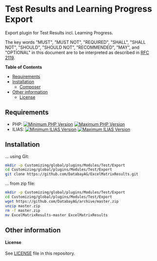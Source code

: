 # Test Results and Learning Progress Export

Export plugin for Test Results incl. Learning Progress.

The key words "MUST", "MUST NOT", "REQUIRED", "SHALL", "SHALL NOT", "SHOULD",
"SHOULD NOT", "RECOMMENDED", "MAY", and "OPTIONAL"
in this document are to be interpreted as described in
[RFC 2119](https://www.ietf.org/rfc/rfc2119.txt).

**Table of Contents**

* [Requirements](#requirements)
* [Installation](#installation)
    * [Composer](#composer)
* [Other information](#other-information)
    * [License](#license)

## Requirements

* PHP: [![Minimum PHP Version](https://img.shields.io/badge/Minimum_PHP-7.2.x-blue.svg)](https://php.net/) [![Maximum PHP Version](https://img.shields.io/badge/Maximum_PHP-7.4.x-blue.svg)](https://php.net/)
* ILIAS: [![Minimum ILIAS Version](https://img.shields.io/badge/Minimum_ILIAS-6.x-orange.svg)](https://ilias.de/) [![Maximum ILIAS Version](https://img.shields.io/badge/Maximum_ILIAS-7.x-orange.svg)](https://ilias.de/)

## Installation

... using Git:
```bash
mkdir -p Customizing/global/plugins/Modules/Test/Export
cd Customizing/global/plugins/Modules/Test/Export
git clone https://github.com/DatabayAG/ExcelMatrixResults.git
```

... from zip file:
```bash
mkdir -p Customizing/global/plugins/Modules/Test/Export
cd Customizing/global/plugins/Modules/Test/Export
wget https://github.com/DatabayAG/archive/master.zip
unzip master.zip
rm -f master.zip
mv ExcelMatrixResults-master ExcelMatrixResults
```

## Other information

#### License

See [LICENSE](./LICENSE) file in this repository.
